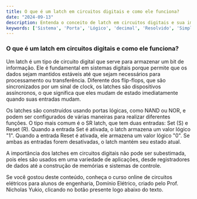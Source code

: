 ```yaml
---
title: O que é um latch em circuitos digitais e como ele funciona?
date: "2024-09-13"
description: Entenda o conceito de latch em circuitos digitais e sua importância no armazenamento de dados.
keywords: ['Sistema', 'Porta', 'Lógico', 'decimal', 'Resolvido', 'Simplificação', 'Latch']
---
```


### O que é um latch em circuitos digitais e como ele funciona?

Um latch é um tipo de circuito digital que serve para armazenar um bit de informação. Ele é fundamental em sistemas digitais porque permite que os dados sejam mantidos estáveis até que sejam necessários para processamento ou transferência. Diferente dos flip-flops, que são sincronizados por um sinal de clock, os latches são dispositivos assíncronos, o que significa que eles mudam de estado imediatamente quando suas entradas mudam.

Os latches são construídos usando portas lógicas, como NAND ou NOR, e podem ser configurados de várias maneiras para realizar diferentes funções. O tipo mais comum é o SR latch, que tem duas entradas: Set (S) e Reset (R). Quando a entrada Set é ativada, o latch armazena um valor lógico "1". Quando a entrada Reset é ativada, ele armazena um valor lógico "0". Se ambas as entradas forem desativadas, o latch mantém seu estado atual.

A importância dos latches em circuitos digitais não pode ser subestimada, pois eles são usados em uma variedade de aplicações, desde registradores de dados até a construção de memórias e sistemas de controle.

Se você gostou deste conteúdo, conheça o curso online de circuitos elétricos para alunos de engenharia, Domínio Elétrico, criado pelo Prof. Nicholas Yukio, clicando no botão presente logo abaixo do texto.